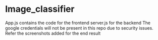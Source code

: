 # Image_classifier
App.js contains the code for the frontend
server.js for the backend
The google credentials will not be present in this repo due to security issues.
Refer the screenshots added for the end result
